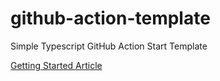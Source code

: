 # github-action-template
Simple Typescript GitHub Action Start Template


[Getting Started Article](https://notiz.dev/blog/build-and-publish-your-first-github-action)

